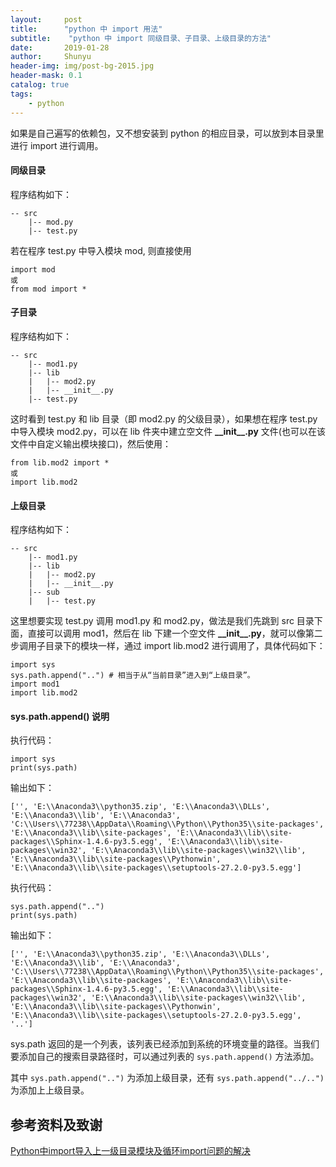 ```yaml
---
layout:     post
title:      "python 中 import 用法"
subtitle:    "python 中 import 同级目录、子目录、上级目录的方法"
date:       2019-01-28
author:     Shunyu
header-img: img/post-bg-2015.jpg
header-mask: 0.1
catalog: true
tags:
    - python
---
```




如果是自己遍写的依赖包，又不想安装到 python 的相应目录，可以放到本目录里进行 import 进行调用。



#### 同级目录

程序结构如下：

```
-- src
	|-- mod.py
	|-- test.py
```

若在程序 test.py 中导入模块 mod, 则直接使用

```
import mod
或
from mod import *
```



#### 子目录

程序结构如下：

```
-- src
	|-- mod1.py
	|-- lib
	|	|-- mod2.py
	|	|-- __init__.py
	|-- test.py
```

这时看到 test.py 和 lib 目录（即 mod2.py 的父级目录），如果想在程序 test.py 中导入模块 mod2.py，可以在 lib 件夹中建立空文件 **\_\_init\_\_.py** 文件(也可以在该文件中自定义输出模块接口)，然后使用：

```
from lib.mod2 import *
或
import lib.mod2
```



#### 上级目录

程序结构如下：

```
-- src
	|-- mod1.py
	|-- lib
	|	|-- mod2.py
	|	|-- __init__.py
	|-- sub
	|	|-- test.py
```

这里想要实现 test.py 调用 mod1.py 和 mod2.py，做法是我们先跳到 src 目录下面，直接可以调用 mod1，然后在 lib 下建一个空文件 **\_\_init\_\_.py**，就可以像第二步调用子目录下的模块一样，通过 import  lib.mod2 进行调用了，具体代码如下：

```
import sys
sys.path.append("..") # 相当于从“当前目录”进入到“上级目录”。
import mod1
import lib.mod2
```



#### sys.path.append() 说明

执行代码：

```
import sys
print(sys.path)
```

输出如下：

```
['', 'E:\\Anaconda3\\python35.zip', 'E:\\Anaconda3\\DLLs', 'E:\\Anaconda3\\lib', 'E:\\Anaconda3', 'C:\\Users\\77238\\AppData\\Roaming\\Python\\Python35\\site-packages', 'E:\\Anaconda3\\lib\\site-packages', 'E:\\Anaconda3\\lib\\site-packages\\Sphinx-1.4.6-py3.5.egg', 'E:\\Anaconda3\\lib\\site-packages\\win32', 'E:\\Anaconda3\\lib\\site-packages\\win32\\lib', 'E:\\Anaconda3\\lib\\site-packages\\Pythonwin', 'E:\\Anaconda3\\lib\\site-packages\\setuptools-27.2.0-py3.5.egg']
```

执行代码：

```
sys.path.append("..")
print(sys.path)
```

输出如下：

```
['', 'E:\\Anaconda3\\python35.zip', 'E:\\Anaconda3\\DLLs', 'E:\\Anaconda3\\lib', 'E:\\Anaconda3', 'C:\\Users\\77238\\AppData\\Roaming\\Python\\Python35\\site-packages', 'E:\\Anaconda3\\lib\\site-packages', 'E:\\Anaconda3\\lib\\site-packages\\Sphinx-1.4.6-py3.5.egg', 'E:\\Anaconda3\\lib\\site-packages\\win32', 'E:\\Anaconda3\\lib\\site-packages\\win32\\lib', 'E:\\Anaconda3\\lib\\site-packages\\Pythonwin', 'E:\\Anaconda3\\lib\\site-packages\\setuptools-27.2.0-py3.5.egg', '..']
```

sys.path 返回的是一个列表，该列表已经添加到系统的环境变量的路径。当我们要添加自己的搜索目录路径时，可以通过列表的 `sys.path.append()` 方法添加。

其中 `sys.path.append("..")` 为添加上级目录，还有 `sys.path.append("../..")` 为添加上上级目录。



## 参考资料及致谢

[Python中import导入上一级目录模块及循环import问题的解决](https://www.cnblogs.com/sjy18039225956/p/9265461.html)
